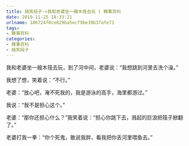 ```yaml
---
title: 搞笑段子->我和老婆坐一艘木筏去玩 | 糗事百科
date: 2019-11-25 18:33:21
urlname: 186724f0ce829ba5ecf9be39b37afe71
tags: 
- 糗事百科
categories:
- 糗事百科
- 搞笑段子
---
```

我和老婆坐一艘木筏去玩，到了河中间，老婆说：“我想跳到河里去洗个澡。”

我想了想，笑着说：“不行。”

老婆：“放心吧，淹不死我的，我是游泳的高手，海里都游过。”

我说：“我不是担心这个。”

老婆：“那你还担心什么？”我笑着说：“担心你跳下去，溅起的巨浪把筏子掀翻了。”

老婆打我一拳：“你个死鬼，敢说我胖，看我把你丢河里喂鱼去。”


